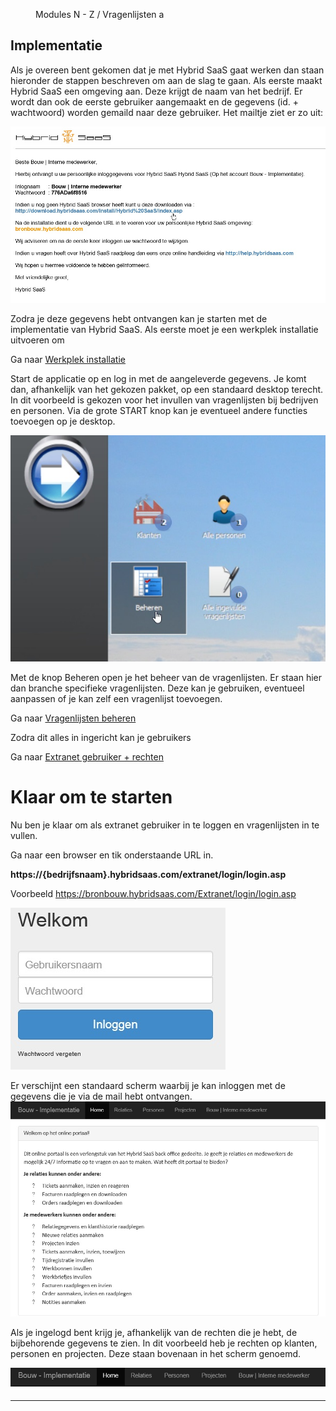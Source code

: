 <properties>
	<page>
		<title>Implementatie bouw</title>
			</page>
	<menu>
		<position>Modules N - Z / Vragenlijsten</position>
		<title>Implementatie </title>
		<sort>a</sort>
	</menu>
</properties>

## Implementatie ##

Als je overeen bent gekomen dat je met Hybrid SaaS gaat werken dan staan hieronder de stappen beschreven om aan de slag te gaan.
Als eerste maakt Hybrid SaaS een omgeving aan. Deze krijgt de naam van het bedrijf. Er wordt dan ook de eerste gebruiker aangemaakt en de gegevens (id. + wachtwoord) worden gemaild naar deze gebruiker.
Het mailtje ziet er zo uit:

![](images/gebruiker-inlog.jpg)

Zodra je deze gegevens hebt ontvangen kan je starten met de implementatie van Hybrid SaaS. Als eerste moet je een werkplek installatie uitvoeren om  

Ga naar [Werkplek installatie](http://hybridsaas.support/support-site/het-systeem/hybridsaas-installeren/installeren-hybridsaas)

Start de applicatie op en log in met de aangeleverde gegevens. Je komt dan, afhankelijk van het gekozen pakket, op een standaard desktop terecht. In dit voorbeeld is gekozen voor het invullen van vragenlijsten bij bedrijven en personen.
Via de grote START knop kan je eventueel andere functies toevoegen op je desktop.
 
![](images/gebruiker-desktop.jpg)

Met de knop Beheren open je het beheer van de vragenlijsten. Er staan hier dan branche specifieke vragenlijsten. Deze kan je gebruiken, eventueel aanpassen of je kan zelf een vragenlijst toevoegen.

Ga naar [Vragenlijsten beheren](http://hybridsaas.support/support-site/modules/vragenlijst-equettes/beheren/vragenlijsten-beheren)

Zodra dit alles in ingericht kan je gebruikers 

Ga naar [Extranet gebruiker + rechten](http://hybridsaas.support/support-site/modules/vragenlijst-equettes/via-extranet/vragenlijsten-extranet)

# Klaar om te starten #

Nu ben je klaar om als extranet gebruiker in te loggen en vragenlijsten in te vullen.

Ga naar een browser en tik onderstaande URL in.

**https://{bedrijfsnaam}.hybridsaas.com/extranet/login/login.asp**

Voorbeeld https://bronbouw.hybridsaas.com/Extranet/login/login.asp

![](images/extranet-inlog-1.jpg)

Er verschijnt een standaard scherm waarbij je kan inloggen met de gegevens die je via de mail hebt ontvangen.  
![](images/extranet.jpg)

Als je ingelogd bent krijg je, afhankelijk van de rechten die je hebt, de bijbehorende gegevens te zien. In dit voorbeeld heb je rechten op klanten, personen en projecten. Deze staan bovenaan in het scherm genoemd. 

![](images/extranet-inlog.jpg)

----------


 


